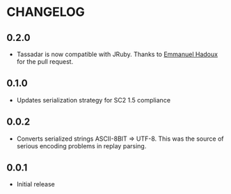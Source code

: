 # CHANGELOG

## 0.2.0

* Tassadar is now compatible with JRuby. Thanks to [Emmanuel Hadoux](https://github.com/EHadoux) for the pull request.

## 0.1.0

* Updates serialization strategy for SC2 1.5 compliance

## 0.0.2

* Converts serialized strings ASCII-8BIT => UTF-8. This was the source of serious encoding problems in replay parsing.

## 0.0.1

* Initial release
